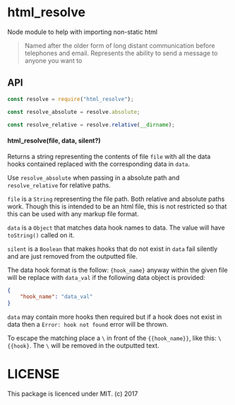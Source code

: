 # html_resolve
Node module to help with importing non-static html

> Named after the older form of long distant communication before telephones and email. Represents the ability to send a message to anyone you want to

API
------

```javascript
const resolve = require("html_resolve");

const resolve_absolute = resolve.absolute;

const resolve_relative = resolve.relative(__dirname);
```

#### html_resolve(file, data, silent?)
Returns a string representing the contents of file `file` with all the data hooks contained replaced with the corresponding data in `data`.

Use `resolve_absolute` when passing in a absolute path and `resolve_relative` for relative paths.

`file` is a `String` representing the file path. Both relative and absolute paths work. Though this is intended to be an html file, this is not restricted so that this can be used with any markup file format.

`data` is a `Object` that matches data hook names to data. The value will have `toString()` called on it.

`silent` is a `Boolean` that makes hooks that do not exist in `data` fail silently and are just removed from the outputted file.

The data hook format is the follow: `{hook_name}` anyway within the given file will be replace with `data_val` if the following data object is provided:

```JSON
{
    "hook_name": "data_val"
}
```

`data` may contain more hooks then required but if a hook does not exist in data then a `Error: hook not found` error will be thrown.

To escape the matching place a `\` in front of the `{{hook_name}}`, like this: `\{{hook}`. The `\` will be removed in the outputted text.

LICENSE
======
This package is licenced under MIT. (c) 2017
